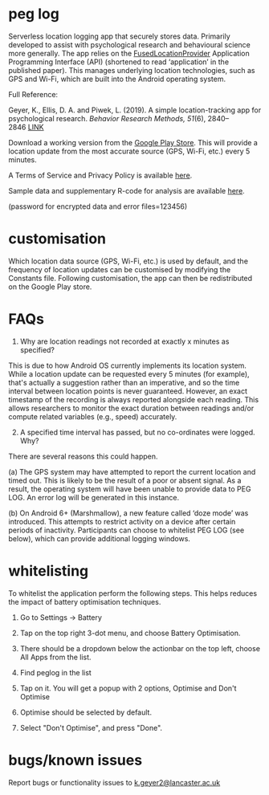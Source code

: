 # peg log
Serverless location logging app that securely stores data. Primarily developed to assist with psychological research and behavioural science more generally. The app relies on the <a href="https://developers.google.com/location-context/fused-location-provider/">FusedLocationProvider</a> Application Programming Interface (API) (shortened to read ‘application’ in the published paper). This manages underlying location technologies, such as GPS and Wi-Fi, which are built into the Android operating system. 
 
Full Reference: 

Geyer, K., Ellis, D. A. and Piwek, L. (2019). A simple location-tracking app for psychological research.<i> Behavior Research Methods, 51</i>(6), 2840–2846 <a href="https://link.springer.com/article/10.3758/s13428-018-1164-y">LINK</a>

Download a working version from the <a href="https://play.google.com/store/apps/details?id=peglog.android.location.geyer.peglog1">Google Play Store</a>. This will provide a location update from the most accurate source (GPS, Wi-Fi, etc.) every 5 minutes.

A Terms of Service and Privacy Policy is available <a href="https://psychsensorlab.wordpress.com/privacy-agreement-for-apps/">here</a>. 

Sample data and supplementary R-code for analysis are available <a href="https://drive.google.com/open?id=1HYb_GsvGLqP8RWOQRV7co_tEamYsHooA">here</a>. 

(password for encrypted data and error files=123456)

# customisation 
Which location data source (GPS, Wi-Fi, etc.) is used by default, and the frequency of
location updates can be customised by modifying the Constants file. Following customisation, the 
app can then be redistributed on the Google Play store.

# FAQs
1. Why are location readings not recorded at exactly x minutes as specified?

This is due to how Android OS currently implements its location system. While a location update can be requested every 5 minutes (for example), that's actually a suggestion rather than an imperative, and so the time interval between location points is never guaranteed. However, an exact timestamp of the recording is always reported alongside each reading. This allows researchers to monitor the exact duration between readings and/or compute related variables (e.g., speed) accurately.

2. A specified time interval has passed, but no co-ordinates were logged. Why?

There are several reasons this could happen.

(a) The GPS system may have attempted to report the current location and timed out. This is likely to be the result of a poor or absent signal. As a result, the operating system will have been unable to provide data to PEG LOG. An error log will be generated in this instance.

(b) On Android 6+ (Marshmallow), a new feature called ‘doze mode’ was introduced. This attempts to restrict activity on a device after certain periods of inactivity. Participants can choose to whitelist PEG LOG (see below), which can provide additional logging windows. 

# whitelisting
To whitelist the application perform the following steps. This helps reduces the impact of battery optimisation techniques.

1. Go to Settings → Battery

2. Tap on the top right 3-dot menu, and choose Battery Optimisation.

3. There should be a dropdown below the actionbar on the top left, choose All Apps from the list.

4. Find peglog in the list

5. Tap on it. You will get a popup with 2 options, Optimise and Don't Optimise

6. Optimise should be selected by default.

7. Select "Don't Optimise", and press "Done".

# bugs/known issues 
Report bugs or functionality issues to k.geyer2@lancaster.ac.uk
